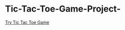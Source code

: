 # Tic-Tac-Toe-Game-Project-
[Try Tic Tac Toe Game](https://tic-tac-toe-game-project-nine.vercel.app/)
